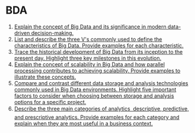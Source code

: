 # BDA
1) [Explain the concept of Big Data and its significance in modern data-driven decision-making. ](/1.md)
2) [List and describe the three V's commonly used to define the characteristics of Big Data. Provide examples for each characteristic.](/2.md)
3) [Trace the historical development of Big Data from its inception to the present day. Highlight three key milestones in this evolution. ](/3.md)
4) [Explain the concept of scalability in Big Data and how parallel processing contributes to achieving scalability. Provide examples to illustrate these concepts.](/4.md)
5) [Compare and contrast different data storage and analysis technologies commonly used in Big Data environments. Highlight five important factors to consider when choosing between storage and analysis options for a specific project.](/5.md)
6) [Describe the three main categories of analytics  descriptive, predictive, and prescriptive analytics. Provide examples for each category and explain when they are most useful in a business context.](/6.md)

